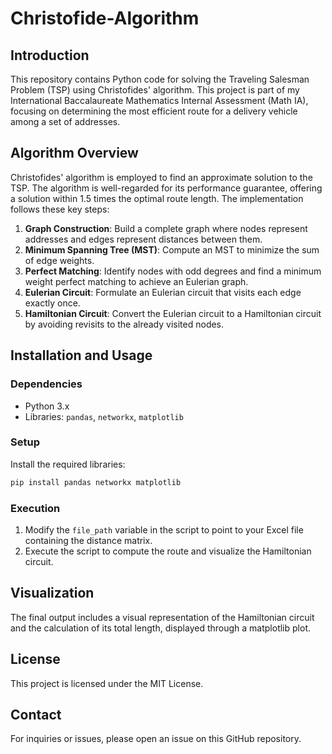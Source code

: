 # Christofide-Algorithm

## Introduction

This repository contains Python code for solving the Traveling Salesman Problem (TSP) using Christofides' algorithm. This project is part of my International Baccalaureate Mathematics Internal Assessment (Math IA), focusing on determining the most efficient route for a delivery vehicle among a set of addresses.

## Algorithm Overview

Christofides' algorithm is employed to find an approximate solution to the TSP. The algorithm is well-regarded for its performance guarantee, offering a solution within 1.5 times the optimal route length. The implementation follows these key steps:

1. **Graph Construction**: Build a complete graph where nodes represent addresses and edges represent distances between them.
2. **Minimum Spanning Tree (MST)**: Compute an MST to minimize the sum of edge weights.
3. **Perfect Matching**: Identify nodes with odd degrees and find a minimum weight perfect matching to achieve an Eulerian graph.
4. **Eulerian Circuit**: Formulate an Eulerian circuit that visits each edge exactly once.
5. **Hamiltonian Circuit**: Convert the Eulerian circuit to a Hamiltonian circuit by avoiding revisits to the already visited nodes.

## Installation and Usage

### Dependencies

- Python 3.x
- Libraries: `pandas`, `networkx`, `matplotlib`

### Setup

Install the required libraries:

```bash
pip install pandas networkx matplotlib
```

### Execution

1. Modify the `file_path` variable in the script to point to your Excel file containing the distance matrix.
2. Execute the script to compute the route and visualize the Hamiltonian circuit.

## Visualization

The final output includes a visual representation of the Hamiltonian circuit and the calculation of its total length, displayed through a matplotlib plot.

## License

This project is licensed under the MIT License.

## Contact

For inquiries or issues, please open an issue on this GitHub repository.
